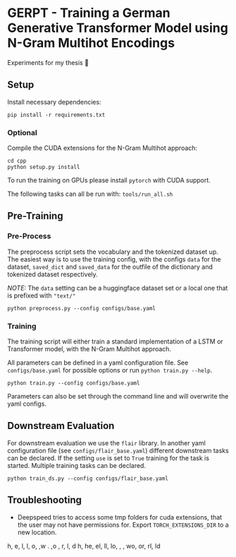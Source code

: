 # GERPT - Training a German Generative Transformer Model using N-Gram Multihot Encodings

Experiments for my thesis 🤗


## Setup


Install necessary dependencies:

```
pip install -r requirements.txt
```

### Optional

Compile the CUDA extensions for the N-Gram Multihot approach:

```
cd cpp
python setup.py install
```

To run the training on GPUs please install `pytorch` with CUDA support.


The following tasks can all be run with: `tools/run_all.sh`

## Pre-Training

### Pre-Process

The preprocess script sets the vocabulary and the tokenized dataset up.
The easiest way is to use the training config, with the configs `data` for the dataset, `saved_dict` and 
`saved_data` for the outfile of the dictionary and tokenized dataset respectively.

*NOTE:* The `data` setting can be a huggingface dataset set or a local one that is prefixed with `"text/"`

```
python preprocess.py --config configs/base.yaml
```


### Training

The training script will either train a standard implementation of a LSTM or Transformer model,
with the N-Gram Multihot approach.

All parameters can be defined in a yaml configuration file. See `configs/base.yaml` for possible
options or run `python train.py --help`.

```
python train.py --config configs/base.yaml
```

Parameters can also be set through the command line and will overwrite the yaml configs.


## Downstream Evaluation

For downstream evaluation we use the `flair` library. In another yaml configuration file (see `configs/flair_base.yaml`) different downstream tasks can be declared. If the setting `use` is set to `True` training for the task is started. Multiple training tasks can be declared.

```
python train_ds.py --config configs/flair_base.yaml
```

## Troubleshooting

* Deepspeed tries to access some tmp folders for cuda extensions, that the user may not have permissions for. Export `TORCH_EXTENSIONS_DIR` to a new location.




h,         e,  l,  l,  o,      ,w .   ,o  ,  r,  l, d
<start>h, he, el, ll, lo, <unk>, <unk>, wo, or, rl, ld